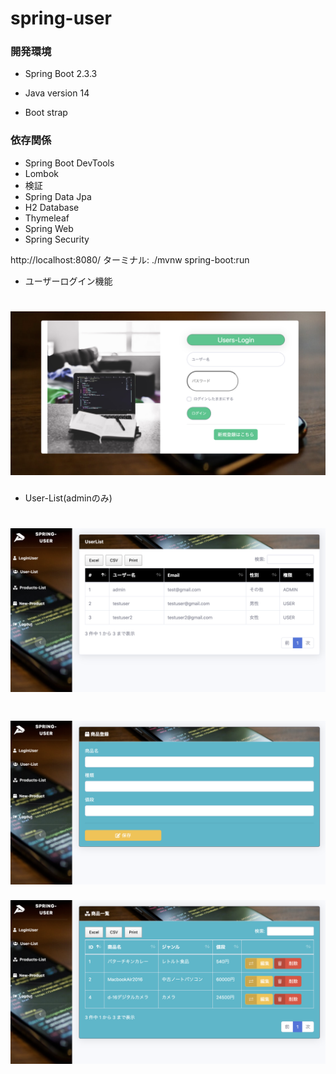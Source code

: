 # spring-user

### 開発環境
- Spring Boot 2.3.3
- Java version 14

- Boot strap

### 依存関係
- Spring Boot DevTools
- Lombok
- 検証
- Spring Data Jpa
- H2 Database
- Thymeleaf
- Spring Web
- Spring Security

http://localhost:8080/
ターミナル: ./mvnw spring-boot:run
- ユーザーログイン機能

![main](img/image2.png)
==============================

- User-List(adminのみ)

![main](img/image4.png)
==============================
![main](img/image5.png)
==============================
![main](img/image7.png)